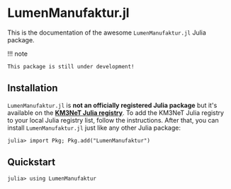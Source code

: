 # LumenManufaktur.jl

This is the documentation of the awesome `LumenManufaktur.jl` Julia package.

!!! note

    This package is still under development!

## Installation

`LumenManufaktur.jl` is **not an officially registered Julia package** but it's available on
the **[KM3NeT Julia registry](https://git.km3net.de/common/julia-registry)**. To add
the KM3NeT Julia registry to your local Julia registry list, follow the
instructions. After that, you can install `LumenManufaktur.jl` just like any other Julia package:

    julia> import Pkg; Pkg.add("LumenManufaktur")
    
## Quickstart


``` julia-repl
julia> using LumenManufaktur

```
